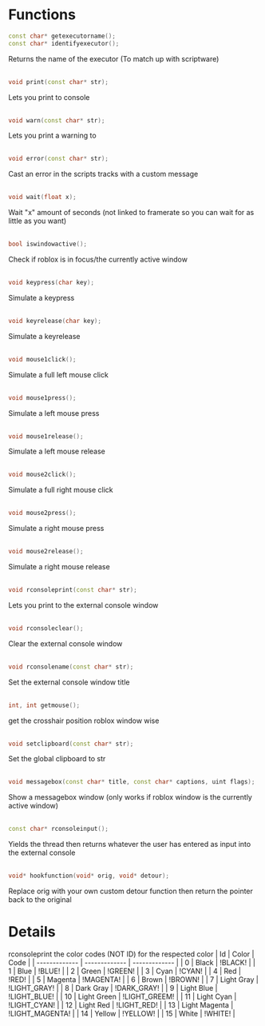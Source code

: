 # Functions

```cpp
const char* getexecutorname();
const char* identifyexecutor();
```
Returns the name of the executor (To match up with scriptware)
</br> </br>

```cpp
void print(const char* str);
```
Lets you print to console
</br> </br>

```cpp
void warn(const char* str);
```
Lets you print a warning to 
</br> </br>

```cpp
void error(const char* str);
```
Cast an error in the scripts tracks with a custom message
</br> </br>

```cpp
void wait(float x);
```
Wait "x" amount of seconds (not linked to framerate so you can wait for as little as you want)
</br> </br>

```cpp
bool iswindowactive();
```
Check if roblox is in focus/the currently active window
</br> </br>

```cpp
void keypress(char key);
```
Simulate a keypress
</br> </br>

```cpp
void keyrelease(char key);
```
Simulate a keyrelease
</br> </br>

```cpp
void mouse1click();
```
Simulate a full left mouse click
</br> </br>

```cpp
void mouse1press();
```
Simulate a left mouse press
</br> </br>

```cpp
void mouse1release();
```
Simulate a left mouse release
</br> </br>

```cpp
void mouse2click();
```
Simulate a full right mouse click
</br> </br>

```cpp
void mouse2press();
```
Simulate a right mouse press
</br> </br>

```cpp
void mouse2release();
```
Simulate a right mouse release
</br> </br>

```cpp
void rconsoleprint(const char* str);
```
Lets you print to the external console window
</br> </br>

```cpp
void rconsoleclear();
```
Clear the external console window
</br> </br>

```cpp
void rconsolename(const char* str);
```
Set the external console window title
</br> </br>

```cpp
int, int getmouse();
```
get the crosshair position roblox window wise
</br> </br>

```cpp
void setclipboard(const char* str);
```
Set the global clipboard to str
</br> </br>

```cpp
void messagebox(const char* title, const char* captions, uint flags);
```
Show a messagebox window (only works if roblox window is the currently active window)
</br> </br>

```cpp
const char* rconsoleinput();
```
Yields the thread then returns whatever the user has entered as input into the external console
</br> </br>

```cpp
void* hookfunction(void* orig, void* detour);
```
Replace orig with your own custom detour function then return the pointer back to the original

# Details

rconsoleprint the color codes (NOT ID) for the respected color
| Id | Color  | Code |
| ------------- | ------------- | ------------- |
| 0 | Black  | !BLACK!  |
| 1 | Blue | !BLUE! |
| 2 | Green | !GREEN! |
| 3 | Cyan | !CYAN! |
| 4 | Red | !RED! |
| 5 | Magenta | !MAGENTA! |
| 6 | Brown | !BROWN! |
| 7 | Light Gray | !LIGHT_GRAY! |
| 8 | Dark Gray | !DARK_GRAY! |
| 9 | Light Blue  | !LIGHT_BLUE! |
| 10 | Light Green | !LIGHT_GREEM! |
| 11 | Light Cyan | !LIGHT_CYAN! |
| 12 | Light Red | !LIGHT_RED! |
| 13 | Light Magenta | !LIGHT_MAGENTA! |
| 14 | Yellow | !YELLOW! |
| 15 | White | !WHITE! |
